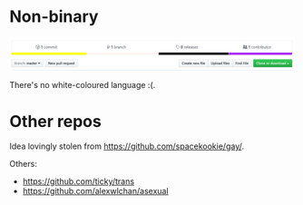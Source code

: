 # Non-binary

![](non-binary.png)

There's no white-coloured language :(.

# Other repos

Idea lovingly stolen from https://github.com/spacekookie/gay/.

Others:
- https://github.com/ticky/trans
- https://github.com/alexwlchan/asexual
